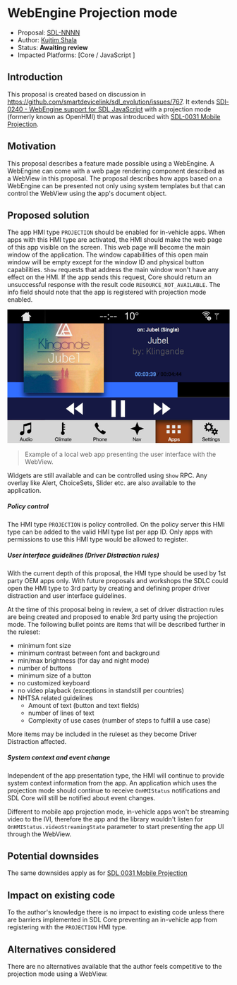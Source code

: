# WebEngine Projection mode

* Proposal: [SDL-NNNN](NNNN-webengine-projection-mode.md)
* Author: [Kujtim Shala](https://github.com/kshala-ford)
* Status: **Awaiting review**
* Impacted Platforms: [Core / JavaScript ]

## Introduction

This proposal is created based on discussion in https://github.com/smartdevicelink/sdl_evolution/issues/767.
It extends [SDl-0240 - WebEngine support for SDL JavaScript](https://github.com/smartdevicelink/sdl_evolution/blob/master/proposals/0240-sdl-js-pwa.md) with a projection mode (formerly known as OpenHMI) that was introduced with [SDL-0031 Mobile Projection](https://github.com/smartdevicelink/sdl_evolution/blob/master/proposals/0031-mobile-projection.md).

## Motivation

This proposal describes a feature made possible using a WebEngine. A WebEngine can come with a web page rendering component described as a WebView in this proposal. The proposal describes how apps based on a WebEngine can be presented not only using system templates but that can control the WebView using the app's document object.

## Proposed solution

The app HMI type `PROJECTION` should be enabled for in-vehicle apps. When apps with this HMI type are activated, the HMI should make the web page of this app visible on the screen. This web page will become the main window of the application. The window capabilities of this open main window will be empty except for the window ID and physical button capabilities. `Show` requests that address the main window won't have any effect on the HMI. If the app sends this request, Core should return an unsuccessful response with the result code `RESOURCE_NOT_AVAILABLE`. The info field should note that the app is registered with projection mode enabled.

![Screenshot example of a web app](../assets/proposals/NNNN-webengine-projection-mode/web-app-example.jpg)

> Example of a local web app presenting the user interface with the WebView.

Widgets are still available and can be controlled using `Show` RPC. Any overlay like Alert, ChoiceSets, Slider etc. are also available to the application.

##### Policy control

The HMI type `PROJECTION` is policy controlled. On the policy server this HMI type can be added to the valid HMI type list per app ID. Only apps with permissions to use this HMI type would be allowed to register.

##### User interface guidelines (Driver Distraction rules)

With the current depth of this proposal, the HMI type should be used by 1st party OEM apps only. With future proposals and workshops the SDLC could open the HMI type to 3rd party by creating and defining proper driver distraction and user interface guidelines.

At the time of this proposal being in review, a set of driver distraction rules are being created and proposed to enable 3rd party using the projection mode. The following bullet points are items that will be described further in the ruleset:

-	minimum font size
-	minimum contrast between font and background
-	min/max brightness (for day and night mode)
-	number of buttons
-	minimum size of a button
- no customized keyboard
- no video playback (exceptions in standstill per countries)
-	NHTSA related guidelines
    - Amount of text (button and text fields)
    - number of lines of text
    - Complexity of use cases (number of steps to fulfill a use case)

More items may be included in the ruleset as they become Driver Distraction affected.

##### System context and event change

Independent of the app presentation type, the HMI will continue to provide system context information from the app. An application which uses the projection mode should continue to receive `OnHMIStatus` notifications and SDL Core will still be notified about event changes.

Different to mobile app projection mode, in-vehicle apps won't be streaming video to the IVI, therefore the app and the library wouldn't listen for `OnHMIStatus.videoStreamingState` parameter to start presenting the app UI through the WebView.

## Potential downsides

The same downsides apply as for [SDL 0031 Mobile Projection](https://github.com/smartdevicelink/sdl_evolution/blob/master/proposals/0031-mobile-projection.md) 

## Impact on existing code

To the author's knowledge there is no impact to existing code unless there are barriers implemented in SDL Core preventing an in-vehicle app from registering with the `PROJECTION` HMI type.

## Alternatives considered

There are no alternatives available that the author feels competitive to the projection mode using a WebView.
